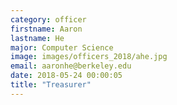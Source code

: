 ```yaml
---
category: officer
firstname: Aaron
lastname: He 
major: Computer Science
image: images/officers_2018/ahe.jpg
email: aaronhe@berkeley.edu
date: 2018-05-24 00:00:05
title: "Treasurer"
---
```

